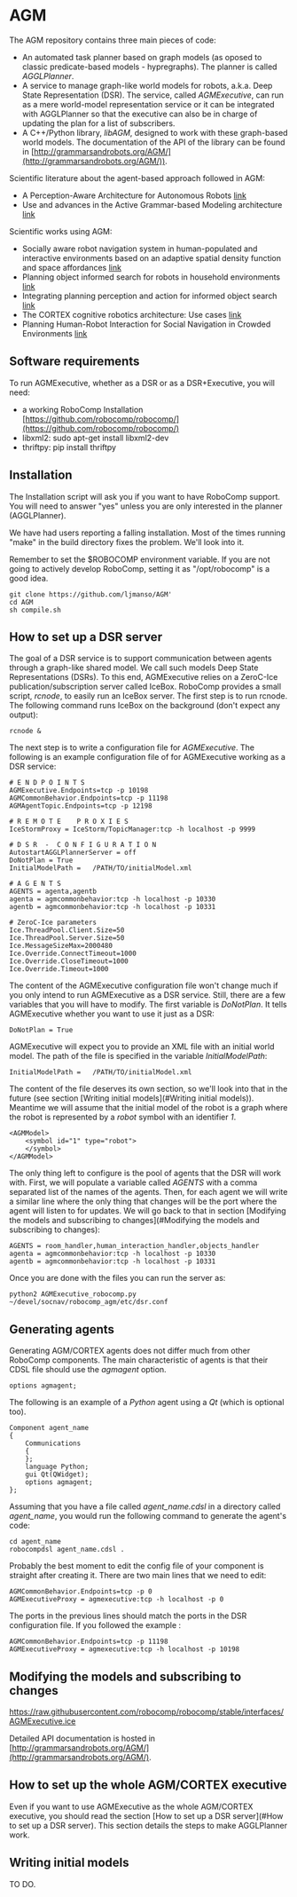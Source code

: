 # AGM
The AGM repository contains three main pieces of code:
- An automated task planner based on graph models (as oposed to classic predicate-based models - hypregraphs). The planner is called _AGGLPlanner_.
- A service to manage graph-like world models for robots, a.k.a. Deep State Representation (DSR). The service, called _AGMExecutive_, can run as a mere world-model representation service or it can be integrated with AGGLPlanner so that the executive can also be in charge of updating the plan for a list of subscribers.
- A C++/Python library, _libAGM_, designed to work with these graph-based world models. The documentation of the API of the library can be found in [http://grammarsandrobots.org/AGM/](http://grammarsandrobots.org/AGM/)).

Scientific literature about the agent-based approach followed in AGM:
- A Perception-Aware Architecture for Autonomous Robots [link](https://journals.sagepub.com/doi/full/10.5772/61742)
- Use and advances in the Active Grammar-based Modeling architecture [link](https://www.jopha.ua.es/article/view/10353)

Scientific works using AGM:
- Socially aware robot navigation system in human-populated and interactive environments based on an adaptive spatial density function and space affordances [link](https://www.sciencedirect.com/science/article/abs/pii/S0167865518303052)
- Planning object informed search for robots in household environments [link](https://ieeexplore.ieee.org/document/8374184)
- Integrating planning perception and action for informed object
search [link](https://link.springer.com/epdf/10.1007/s10339-017-0828-3?author_access_token=CVPOdUFdgRfqllS5r5rrz_e4RwlQNchNByi7wbcMAY6ZCO2AMOjuFaGGz3wUqPcFeLtCAWkh6N6MCgsFfVlic0YSAw0xeFlR4evhO1cPGH-U5nveL9xNv2pVUH9uOBS31hB4dNsc2MFlqm9asshY2w%3D%3D)
- The CORTEX cognitive robotics architecture: Use cases [link](https://www.sciencedirect.com/science/article/pii/S1389041717300347?via%3Dihub)
- Planning Human-Robot Interaction for Social Navigation in Crowded Environments [link](https://link.springer.com/chapter/10.1007/978-3-319-99885-5_14)

## Software requirements
To run AGMExecutive, whether as a DSR or as a DSR+Executive, you will need:
- a working RoboComp Installation [https://github.com/robocomp/robocomp/](https://github.com/robocomp/robocomp/)
- libxml2: sudo apt-get install libxml2-dev
- thriftpy: pip install thriftpy

## Installation
The Installation script will ask you if you want to have RoboComp support.
You will need to answer "yes" unless you are only interested in the planner (AGGLPlanner).

We have had users reporting a falling installation. Most of the times running "make" in the build directory fixes the problem. We'll look into it.

Remember to set the $ROBOCOMP environment variable. If you are not going to actively develop RoboComp, setting it as "/opt/robocomp" is a good idea.

~~~
git clone https://github.com/ljmanso/AGM'
cd AGM
sh compile.sh
~~~



## How to set up a DSR server
The goal of a DSR service is to support communication between agents through a graph-like shared model. We call such models Deep State Representations (DSRs). To this end, AGMExecutive relies on a ZeroC-Ice publication/subscription server called IceBox. RoboComp provides a small script, _rcnode_, to easily run an IceBox server. The first step is to run rcnode. The following command runs IceBox on the background (don't expect any output):
~~~
rcnode &
~~~

The next step is to write a configuration file for _AGMExecutive_. The following is an example configuration file of for AGMExecutive working as a DSR service:
~~~
# E N D P O I N T S
AGMExecutive.Endpoints=tcp -p 10198
AGMCommonBehavior.Endpoints=tcp -p 11198
AGMAgentTopic.Endpoints=tcp -p 12198

# R E M O T E    P R O X I E S
IceStormProxy = IceStorm/TopicManager:tcp -h localhost -p 9999

# D S R  -  C O N F I G U R A T I O N
AutostartAGGLPlannerServer = off
DoNotPlan = True
InitialModelPath =   /PATH/TO/initialModel.xml

# A G E N T S
AGENTS = agenta,agentb
agenta = agmcommonbehavior:tcp -h localhost -p 10330
agentb = agmcommonbehavior:tcp -h localhost -p 10331

# ZeroC-Ice parameters
Ice.ThreadPool.Client.Size=50
Ice.ThreadPool.Server.Size=50
Ice.MessageSizeMax=2000480
Ice.Override.ConnectTimeout=1000
Ice.Override.CloseTimeout=1000
Ice.Override.Timeout=1000
~~~

The content of the AGMExecutive configuration file won't change much if you only intend to run AGMExecutive as a DSR service. Still, there are a few variables that you will have to modify. The first variable is _DoNotPlan_. It tells AGMExecutive whether you want to use it just as a DSR:

~~~
DoNotPlan = True
~~~

AGMExecutive will expect you to provide an XML file with an initial world model. The path of the file is specified in the variable _InitialModelPath_:
~~~
InitialModelPath =   /PATH/TO/initialModel.xml
~~~

The content of the file deserves its own section, so we'll look into that in the future (see section [Writing initial models](#Writing initial models)). Meantime we will assume that the initial model of the robot is a graph where the robot is represented by a _robot_ symbol with an identifier _1_.
~~~
<AGMModel>
    <symbol id="1" type="robot">
    </symbol>
</AGMModel>
~~~

The only thing left to configure is the pool of agents that the DSR will work with. First, we will populate a variable called _AGENTS_ with a comma separated list of the names of the agents. Then, for each agent we will write a similar line where the only thing that changes will be the port where the agent will listen to for updates. We will go back to that in section [Modifying the models and subscribing to changes](#Modifying the models and subscribing to changes):
~~~
AGENTS = room_handler,human_interaction_handler,objects_handler
agenta = agmcommonbehavior:tcp -h localhost -p 10330
agentb = agmcommonbehavior:tcp -h localhost -p 10331
~~~

Once you are done with the files you can run the server as:
~~~
python2 AGMExecutive_robocomp.py ~/devel/socnav/robocomp_agm/etc/dsr.conf 
~~~

## Generating agents
Generating AGM/CORTEX agents does not differ much from other RoboComp components. The main characteristic of agents is that their CDSL file should use the _agmagent_ option.
~~~
options agmagent;
~~~

The following is an example of a _Python_ agent using a _Qt_ (which is optional too).
~~~
Component agent_name
{
    Communications
    {
    };
    language Python;
    gui Qt(QWidget);
    options agmagent;
};
~~~

Assuming that you have a file called _agent\_name.cdsl_ in a directory called _agent_name_, you would run the following command to generate the agent's code:
~~~
cd agent_name
robocompdsl agent_name.cdsl .
~~~

Probably the best moment to edit the config file of your component is straight after creating it. There are two main lines that we need to edit:
~~~
AGMCommonBehavior.Endpoints=tcp -p 0
AGMExecutiveProxy = agmexecutive:tcp -h localhost -p 0
~~~
The ports in the previous lines should match the ports in the DSR configuration file. If you followed the example :
~~~
AGMCommonBehavior.Endpoints=tcp -p 11198
AGMExecutiveProxy = agmexecutive:tcp -h localhost -p 10198
~~~


## Modifying the models and subscribing to changes
https://raw.githubusercontent.com/robocomp/robocomp/stable/interfaces/AGMExecutive.ice

Detailed API documentation is hosted in [http://grammarsandrobots.org/AGM/](http://grammarsandrobots.org/AGM/).

## How to set up the whole AGM/CORTEX executive
Even if you want to use AGMExecutive as the whole AGM/CORTEX executive, you should read the section [How to set up a DSR server](#How to set up a DSR server). This section details the steps to make AGGLPlanner work.


## Writing initial models
TO DO.
